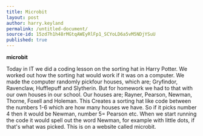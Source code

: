 ```yaml
---
title: Microbit
layout: post
author: harry.keyland
permalink: /untitled-document/
source-id: 15zd7h1h48rMGtqAWEyRlFp1_SCYoLD6a5vM5NDjYSuU
published: true
---
```

**microbit**

Today in IT we did a coding lesson on the sorting hat in Harry Potter. We worked out how the sorting hat would work if it was on a computer. We made the computer randomly pickfour houses, which are; Gryfindor, Ravenclaw, Hufflepuff and Slytherin. But for homework we had to that with our own houses in our school. Our houses are; Rayner, Pearson, Newman, Thorne, Foxell and Holeman. This Creates a sorting hat like code between the numbers 1-6 which are how many houses we have. So if it picks number 4 then it would be Newman, number 5= Pearson etc. When we start running the code it would spell out the word Newman, for example with little dots, if that's what was picked. This is on a website called microbit.

